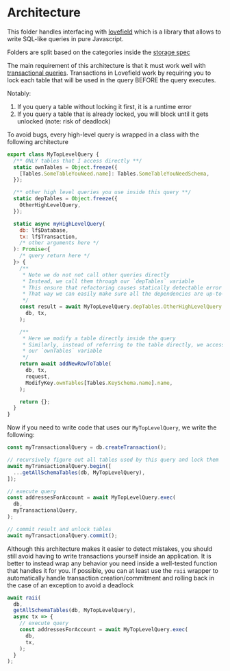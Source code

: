 # Architecture

This folder handles interfacing with [lovefield](https://github.com/google/lovefield) which is a library that allows to write SQL-like queries in pure Javascript.

Folders are split based on the categories inside the [storage spec](../../../../../../docs/specs/code/STORAGE.md)

The main requirement of this architecture is that it must work well with [transactional queries](https://en.wikipedia.org/wiki/Database_transaction). Transactions in Lovefield work by requiring you to lock each table that will be used in the query BEFORE the query executes.

Notably:

1) If you query a table without locking it first, it is a runtime error
2) If you query a table that is already locked, you will block until it gets unlocked (note: risk of deadlock)

To avoid bugs, every high-level query is wrapped in a class with the following architecture

```js
export class MyTopLevelQuery {
  /** ONLY tables that I access directly **/
  static ownTables = Object.freeze({
    [Tables.SomeTableYouNeed.name]: Tables.SomeTableYouNeedSchema,
  });

  /** other high level queries you use inside this query **/
  static depTables = Object.freeze({
    OtherHighLevelQuery,
  });

  static async myHighLevelQuery(
    db: lf$Database,
    tx: lf$Transaction,
    /* other arguments here */
  ): Promise<{
    /* query return here */
  }> {
    /**
     * Note we do not not call other queries directly
     * Instead, we call them through our `depTables` variable
     * This ensure that refactoring causes statically detectable error
     * That way we can easily make sure all the dependencies are up-to-date
     */
    const result = await MyTopLevelQuery.depTables.OtherHighLevelQuery.exec(
      db, tx,
    );

    /**
     * Here we modify a table directly inside the query
     * Similarly, instead of referring to the table directly, we access it through
     * our `ownTables` variable
     */
    return await addNewRowToTable(
      db, tx,
      request,
      ModifyKey.ownTables[Tables.KeySchema.name].name,
    );

    return {};
  }
}
```

Now if you need to write code that uses our `MyTopLevelQuery`, we write the following:

```js
const myTransactionalQuery = db.createTransaction();

// recursively figure out all tables used by this query and lock them
await myTransactionalQuery.begin([
  ...getAllSchemaTables(db, MyTopLevelQuery),
]);

// execute query
const addressesForAccount = await MyTopLevelQuery.exec(
  db,
  myTransactionalQuery,
);

// commit result and unlock tables
await myTransactionalQuery.commit();
```

Although this architecture makes it easier to detect mistakes, you should still avoid having to write transactions yourself inside an application. It is better to instead wrap any behavior you need inside a well-tested function that handles it for you. If possible, you can at least use the `raii` wrapper to automatically handle transaction creation/commitment and rolling back in the case of an exception to avoid a deadlock

```js
await raii(
  db,
  getAllSchemaTables(db, MyTopLevelQuery),
  async tx => {
    // execute query
    const addressesForAccount = await MyTopLevelQuery.exec(
      db,
      tx,
    );
  }
);
```

